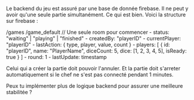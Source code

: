 Le backend du jeu est assuré par une base de donnée firebase.
Il ne peut y avoir qu'une seule partie simultanément. Ce qui est bien.
Voici la structure sur firebase : 


/games
   /game_default  // Une seule room pour commencer
      - status: "waiting" | "playing" | "finished"
      - createdBy: "playerID"
      - currentPlayer: "playerID"
      - lastAction: { type, player, value, count }
      - players: [
          {
            id: "playerID",
            name: "PlayerName",
            diceCount: 5,
            dice: [1, 2, 3, 4, 5],
            isReady: true
          }
        ]
      - round: 1
      - lastUpdate: timestamp



Celui qui a créer la partie doit pouvoir l'annuler. Et la partie doit s'arreter automatiquement si le chef ne s'est pas connecté pendant 1 minutes.

Peux tu implémenter plus de logique backend pour assurer une meilleure stabilitée ?